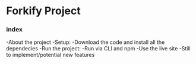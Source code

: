 # Forkify Project

### index

-About the project
-Setup:
-Download the code and install all the dependecies
-Run the project:
-Run via CLI and npm
-Use the live site
-Still to implement/potential new features
